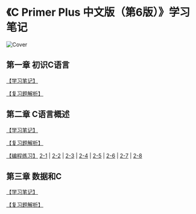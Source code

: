
# 《C Primer Plus 中文版（第6版）》学习笔记

![Cover](https://github.com/logan70/C-Primer-Plus-6th-Notes-CN/blob/master/cover.jpg?raw=true)

## 第一章 初识C语言

[【学习笔记】](https://github.com/logan70/C-Primer-Plus-6th-Notes-CN/tree/master/Chapter-1%20Getting%20Started)

[【复习题解析】](https://github.com/logan70/C-Primer-Plus-6th-Notes-CN/blob/master/Chapter-1%20Getting%20Started/review-questions/Answers.md)

## 第二章 C语言概述

[【学习笔记】](https://github.com/logan70/C-Primer-Plus-6th-Notes-CN/tree/master/Chapter-2%20Introducing%20C)

[【复习题解析】](https://github.com/logan70/C-Primer-Plus-6th-Notes-CN/blob/master/Chapter-2%20Introducing%20C/review-questions/Answers.md)

[【编程练习】](https://github.com/logan70/C-Primer-Plus-6th-Notes-CN/tree/master/Chapter-2%20Introducing%20C/exercise)
[2-1](https://github.com/logan70/C-Primer-Plus-6th-Notes-CN/blob/master/Chapter-2%20Introducing%20C/exercise/2-1.c) | 
[2-2](https://github.com/logan70/C-Primer-Plus-6th-Notes-CN/blob/master/Chapter-2%20Introducing%20C/exercise/2-2.c) | 
[2-3](https://github.com/logan70/C-Primer-Plus-6th-Notes-CN/blob/master/Chapter-2%20Introducing%20C/exercise/2-3.c) | 
[2-4](https://github.com/logan70/C-Primer-Plus-6th-Notes-CN/blob/master/Chapter-2%20Introducing%20C/exercise/2-4.c) | 
[2-5](https://github.com/logan70/C-Primer-Plus-6th-Notes-CN/blob/master/Chapter-2%20Introducing%20C/exercise/2-5.c) | 
[2-6](https://github.com/logan70/C-Primer-Plus-6th-Notes-CN/blob/master/Chapter-2%20Introducing%20C/exercise/2-6.c) | 
[2-7](https://github.com/logan70/C-Primer-Plus-6th-Notes-CN/blob/master/Chapter-2%20Introducing%20C/exercise/2-7.c) | 
[2-8](https://github.com/logan70/C-Primer-Plus-6th-Notes-CN/blob/master/Chapter-2%20Introducing%20C/exercise/2-8.c)
## 第三章 数据和C

[【学习笔记】](https://github.com/logan70/C-Primer-Plus-6th-Notes-CN/tree/master/Chapter-3%20Data%20and%20C)

[【复习题解析】](https://github.com/logan70/C-Primer-Plus-6th-Notes-CN/blob/master/Chapter-3%20Data%20and%20C/review-questions/Answers.md)

